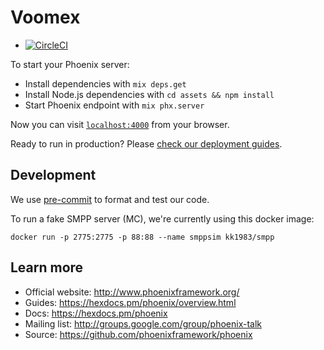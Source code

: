# Voomex

* [![CircleCI](https://circleci.com/gh/caktus/voomex.svg?style=svg)](https://circleci.com/gh/caktus/voomex)

To start your Phoenix server:

  * Install dependencies with `mix deps.get`
  * Install Node.js dependencies with `cd assets && npm install`
  * Start Phoenix endpoint with `mix phx.server`

Now you can visit [`localhost:4000`](http://localhost:4000) from your browser.

Ready to run in production? Please [check our deployment guides](https://hexdocs.pm/phoenix/deployment.html).

## Development

We use [pre-commit](https://pre-commit.com/) to format and test our code.

To run a fake SMPP server (MC), we're currently using this docker image:

```
docker run -p 2775:2775 -p 88:88 --name smppsim kk1983/smpp
```

## Learn more

  * Official website: http://www.phoenixframework.org/
  * Guides: https://hexdocs.pm/phoenix/overview.html
  * Docs: https://hexdocs.pm/phoenix
  * Mailing list: http://groups.google.com/group/phoenix-talk
  * Source: https://github.com/phoenixframework/phoenix
